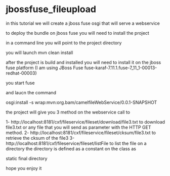 # jbossfuse_fileupload

in this tutorial we will create a jboss fuse osgi that will serve a webservice

to deploy the bundle on jboss fuse you will need to install the project

in a command line you will point to the project directory

you will launch mvn clean install 

after the project is build and installed you will need to install it on the jboss fuse platform (I am using JBoss Fuse fuse-karaf-7.11.1.fuse-7_11_1-00013-redhat-00003)

you start fuse 

and laucn the command

osgi:install -s wrap:mvn:org.bam/camelfileWebService/0.0.1-SNAPSHOT

the project will give you 3 method on the webservice call to 

1- http://localhost:8181/cxf/fileservice/fileset/download/file3.txt to download file3.txt or any file that you will send as parameter with the HTTP GET method.
2- http://localhost:8181/cxf/fileservice/fileset/cksum/file3.txt to retrieve the cksum of the file3
3-http://localhost:8181/cxf/fileservice/fileset/listFile to list the file on a directory the directory is defined as a constant on the class as 

static final directory

hope you enjoy it
